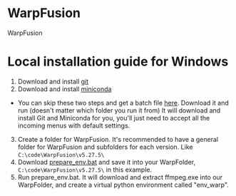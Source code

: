 # WarpFusion
WarpFusion

# Local installation guide for Windows

1. Download and install [git](https://github.com/git-for-windows/git/releases/download/v2.39.1.windows.1/Git-2.39.1-64-bit.exe)
2. Download and install [miniconda](https://repo.anaconda.com/miniconda/Miniconda3-latest-Windows-x86_64.exe)
* You can skip these two steps and get a batch file [here](https://github.com/Sxela/WarpFusion/releases/download/v0.1.0/install_git_conda.bat). Download it and run (doesn't matter which folder you run it from)
It will download and install Git and Miniconda for you, you'll just need to accept all the incoming menus with default settings.
3. Create a folder for WarpFusion. It's recommended to have a general folder for WarpFusion and subfolders for each version. Like ```C:\code\WarpFusion\v5.27.5\```
4. Download [prepare_env.bat](https://github.com/Sxela/WarpFusion/releases/download/v0.1.0/prepare_env.bat) and save it into your WarpFolder, ```C:\code\WarpFusion\v5.27.5\``` in this example.
5. Run prepare_env.bat. It will download and extract ffmpeg.exe into our WarpFolder, and create a virtual python environment called "env_warp".
